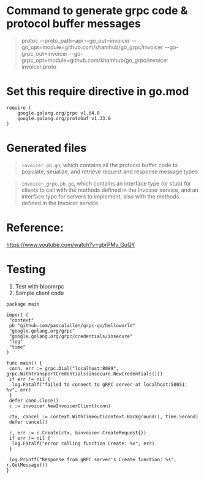 # Command to generate grpc code & protocol buffer messages
> protoc --proto_path=api --go_out=invoicer --go_opt=module=github.com/shamhub/go_grpc/invoicer --go-grpc_out=invoicer --go-grpc_opt=module=github.com/shamhub/go_grpc/invoicer invoicer.proto


# Set this require directive in go.mod
```
require (
	google.golang.org/grpc v1.64.0
	google.golang.org/protobuf v1.33.0
)
```


# Generated files
> `invoicer.pb.go`, which contains all the protocol buffer code to populate, serialize, and retrieve request and response message types

> `invoicer_grpc.pb.go`, which contains an interface type (or stub) for clients to call with the methods defined in the Invoicer service, and an interface type for servers to implement, also with the methods defined in the Invoicer service


# Reference:
https://www.youtube.com/watch?v=gbrPMv_GuQY


# Testing
1) Test with bloomrpc
2) Sample client code
```
package main

import (
 "context"
 pb "github.com/pascalallen/grpc-go/helloworld"
 "google.golang.org/grpc"
 "google.golang.org/grpc/credentials/insecure"
 "log"
 "time"
)

func main() {
 conn, err := grpc.Dial("localhost:8089", grpc.WithTransportCredentials(insecure.NewCredentials()))
 if err != nil {
  log.Fatalf("failed to connect to gRPC server at localhost:50051: %v", err)
 }
 defer conn.Close()
 c := invoicer.NewInvoicerClient(conn)

 ctx, cancel := context.WithTimeout(context.Background(), time.Second)
 defer cancel()

 r, err := c.Create(ctx, &invoicer.CreateRequest{})
 if err != nil {
  log.Fatalf("error calling function Create: %v", err)
 }

 log.Printf("Response from gRPC server's Create function: %s", r.GetMessage())
}
```